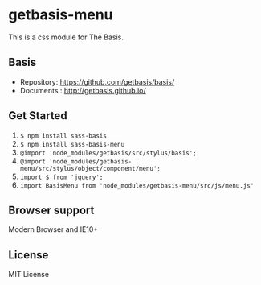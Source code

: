 # getbasis-menu
This is a css module for The Basis.

## Basis
* Repository: https://github.com/getbasis/basis/
* Documents : http://getbasis.github.io/

## Get Started
1. `$ npm install sass-basis`
1. `$ npm install sass-basis-menu`
1. `@import 'node_modules/getbasis/src/stylus/basis';`
1. `@import 'node_modules/getbasis-menu/src/stylus/object/component/menu';`
1. `import $ from 'jquery';`
1. `import BasisMenu from 'node_modules/getbasis-menu/src/js/menu.js'`

## Browser support
Modern Browser and IE10+

## License
MIT License
